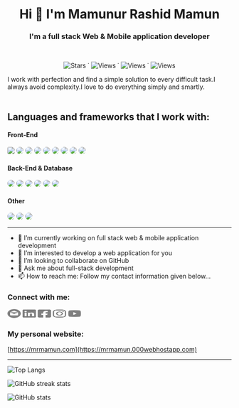 <br />

<h1 align="center">Hi 👋 I'm Mamunur Rashid Mamun</h1>

<h3 align="center">I'm a full stack Web & Mobile application developer</h3>
<br>

<p align="center"> 
<!-- <img src="https://img.shields.io/github/followers/mr-mamun-50?label=Followers&style=social" alt="Followers" /> -->
<img src="https://img.shields.io/github/stars/mr-mamun-50?label=Stars&style=flat&color=blue" alt="Stars" /> ˙
<img src="https://komarev.com/ghpvc/?username=mr-mamun-50&style=flat&color=6749C6" alt="Views" /> ˙
<img src="https://img.shields.io/youtube/channel/subscribers/UCQeFX7M9eBfz4-ObpbfbFgQ" alt="Views" /> ˙
<img src="https://img.shields.io/youtube/channel/views/UCQeFX7M9eBfz4-ObpbfbFgQ" alt="Views" />
</p>

<!-- I always love and respect the work of myself and others. I like to work hard all the time. I do not indulge in laziness at all. I always like to learn and teach something new. I always research to discover something new. -->

I work with perfection and find a simple solution to every difficult task.I always avoid complexity.I love to do everything simply and smartly.
<br><br>

## Languages and frameworks that I work with:

#### Front-End

<span>
  <img src="https://img.shields.io/badge/React-61DAFB?style=for-the-badge&logo=react&logoColor=20232A" style="border-radius: 20%;">
  <img src="https://img.shields.io/badge/Flutter-02569B?style=for-the-badge&logo=flutter&logoColor=white" style='border-radius:10px'>
  <img src="https://img.shields.io/badge/JavaScript-F7DF1E?style=for-the-badge&logo=javascript&logoColor=black" style='border-radius:10px'>
  <img src="https://img.shields.io/badge/Dart-007BBE?style=for-the-badge&logo=dart&logoColor=white" style='border-radius:10px'>
  <img src="https://img.shields.io/badge/Material UI-0081CB?style=for-the-badge&logo=mui&logoColor=white" style='border-radius:10px'>
  <img src="https://img.shields.io/badge/Tailwind CSS-38B2AC?style=for-the-badge&logo=tailwindcss&logoColor=white" style='border-radius:10px'>
  <img src="https://img.shields.io/badge/Bootstrap-563D7C?style=for-the-badge&logo=bootstrap&logoColor=white" style='border-radius:10px'>
  <img src="https://img.shields.io/badge/HTML-E34F26?style=for-the-badge&logo=html5&logoColor=white" style='border-radius:10px'>
  <img src="https://img.shields.io/badge/CSS-1572B6?style=for-the-badge&logo=css3&logoColor=white" style='border-radius:10px'>
</span>

#### Back-End & Database

<span>
  <img src="https://img.shields.io/badge/Laravel-FF2D20?style=for-the-badge&logo=laravel&logoColor=white" style='border-radius:10px'>
  <img src="https://img.shields.io/badge/PHP-7175AA?style=for-the-badge&logo=php&logoColor=white" style='border-radius:10px'>
  <img src="https://img.shields.io/badge/Python-3776AB?style=for-the-badge&logo=Python&logoColor=white" style='border-radius:10px'>
  <img src="https://img.shields.io/badge/Firebase-FFA611?style=for-the-badge&logo=Firebase&logoColor=white" style='border-radius:10px'>
  <img src="https://img.shields.io/badge/MySQL-005C84?style=for-the-badge&logo=MySQL&logoColor=white" style='border-radius:10px'>
  <img src="https://img.shields.io/badge/postgresql-316192?style=for-the-badge&logo=postgresql&logoColor=white" style='border-radius:10px'>
</span>

#### Other

<span>
  <img src="https://img.shields.io/badge/Java-ED8B00?style=for-the-badge&logo=openjdk&logoColor=white" style='border-radius:10px'>
  <img src="https://img.shields.io/badge/C%2B%2B-00599C?style=for-the-badge&logo=c%2B%2B&logoColor=white" style='border-radius:10px'>
  <img src="https://img.shields.io/badge/C-00599C?style=for-the-badge&logo=c&logoColor=white" style='border-radius:10px'>
</span>

<br />

---

-   🔭 I’m currently working on full stack web & mobile application development
-   🌱 I’m interested to develop a web application for you
-   👯 I’m looking to collaborate on GitHub
-   💬 Ask me about full-stack development
-   📫 How to reach me: Follow my contact information given below...

### Connect with me:

[<img src='./SVG/email.svg' alt='github' height='20' width='30'>](mailto:mrmamun20162017@gmail.com) [<img src='./SVG/linkedin-brands.svg' alt='linkedin' height='20' width='30'>](https://www.linkedin.com/in/m-r-mamun/) [<img src='./SVG/facebook-square-brands.svg' alt='facebook' height='20' width='30'>](https://www.facebook.com/mamun20172018/) [<img src='./SVG/instagram-brands.svg' alt='instagram' height='20' width='30'>](https://www.instagram.com/mr_mamun___/) [<img src='./SVG/youtube-brands.svg' alt='YouTube' height='20' width='30'>](https://www.youtube.com/MamunurRashidMamun)

### My personal website:

[https://mrmamun.com](https://mrmamun.000webhostapp.com)

---

![Top Langs](https://github-readme-stats.vercel.app/api/top-langs/?username=mr-mamun-50&layout=compact&&theme=transparent&hide=html,css,scss,hack&langs_count=11&hide_border=true&card_width=490px)

![GitHub streak stats](https://github-readme-streak-stats.herokuapp.com/?user=mr-mamun-50&theme=transparent&hide_border=true&card_width=490px)

![GitHub stats](https://github-readme-stats.vercel.app/api?username=mr-mamun-50&show_icons=true&count_private=true&theme=transparent&hide_border=true&card_width=490px)

<!-- ![GitHub Activity Graph](https://activity-graph.herokuapp.com/graph?username=mr-mamun-50) -->

<!-- [![trophy](https://github-profile-trophy.vercel.app/?username=mr-mamun-50)](https://github.com/ryo-ma/github-profile-trophy) -->

<!-- ![GitHub metrics](https://metrics.lecoq.io/mr-mamun-50) -->

